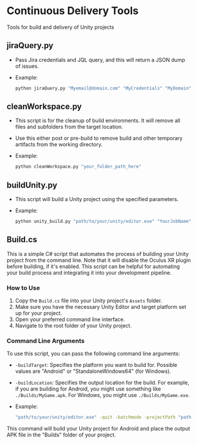 # Continuous Delivery Tools
Tools for build and delivery of Unity projects

## jiraQuery.py
- Pass Jira credentials and JQL query, and this will return a JSON dump of issues.
- Example:

  ```bash
  python jiraQuery.py "Myemail@domain.com" "MyCredentials" "MyDomain" "Your JQL Query"

## cleanWorkspace.py
- This script is for the cleanup of build environments. It will remove all files and subfolders from the target location.
- Use this either post or pre-build to remove build and other temporary artifacts from the working directory.
- Example:

  ```bash
  python cleanWorkspace.py "your_folder_path_here"

## buildUnity.py
- This script will build a Unity project using the specified parameters.
- Example:

  ```bash
  python unity_build.py "path/to/your/unity/editor.exe" "YourJobName" "YourWorkspacePath" "YourBuildNumber"

## Build.cs

This is a simple C# script that automates the process of building your Unity project from the command line. Note that it will disable the Oculus XR plugin before building, if it's enabled. This script can be helpful for automating your build process and integrating it into your development pipeline.

### How to Use

1. Copy the `Build.cs` file into your Unity project's `Assets` folder.
2. Make sure you have the necessary Unity Editor and target platform set up for your project.
3. Open your preferred command line interface.
4. Navigate to the root folder of your Unity project.

### Command Line Arguments

To use this script, you can pass the following command line arguments:

- `-buildTarget`: Specifies the platform you want to build for. Possible values are "Android" or "StandaloneWindows64" (for Windows).
- `-buildLocation`: Specifies the output location for the build. For example, if you are building for Android, you might use something like `./Builds/MyGame.apk`. For Windows, you might use `./Builds/MyGame.exe`.
- Example:

  ```bash
  "path/to/your/unity/editor.exe" -quit -batchmode -projectPath "path/to/your/unity/project" -executeMethod BuildProject.PerformBuild -buildTarget Android -buildLocation "./Builds/MyGame.apk"`

This command will build your Unity project for Android and place the output APK file in the "Builds" folder of your project.


